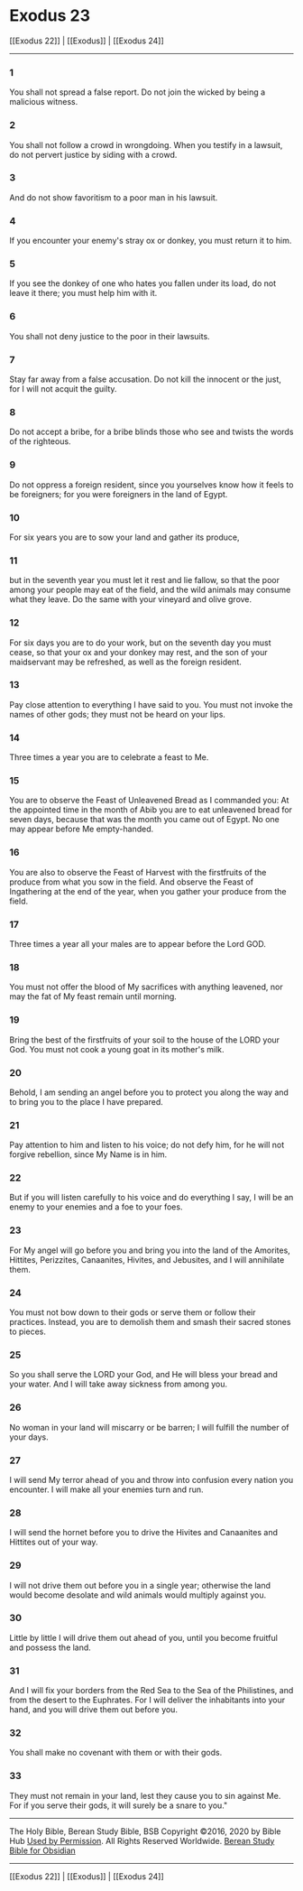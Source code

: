 # Exodus 23

[[Exodus 22]] | [[Exodus]] | [[Exodus 24]]

---

### 1
You shall not spread a false report. Do not join the wicked by being a malicious witness.

### 2
You shall not follow a crowd in wrongdoing. When you testify in a lawsuit, do not pervert justice by siding with a crowd.

### 3
And do not show favoritism to a poor man in his lawsuit.

### 4
If you encounter your enemy's stray ox or donkey, you must return it to him.

### 5
If you see the donkey of one who hates you fallen under its load, do not leave it there; you must help him with it.

### 6
You shall not deny justice to the poor in their lawsuits.

### 7
Stay far away from a false accusation. Do not kill the innocent or the just, for I will not acquit the guilty.

### 8
Do not accept a bribe, for a bribe blinds those who see and twists the words of the righteous.

### 9
Do not oppress a foreign resident, since you yourselves know how it feels to be foreigners; for you were foreigners in the land of Egypt.

### 10
For six years you are to sow your land and gather its produce,

### 11
but in the seventh year you must let it rest and lie fallow, so that the poor among your people may eat of the field, and the wild animals may consume what they leave. Do the same with your vineyard and olive grove.

### 12
For six days you are to do your work, but on the seventh day you must cease, so that your ox and your donkey may rest, and the son of your maidservant may be refreshed, as well as the foreign resident.

### 13
Pay close attention to everything I have said to you. You must not invoke the names of other gods; they must not be heard on your lips.

### 14
Three times a year you are to celebrate a feast to Me.

### 15
You are to observe the Feast of Unleavened Bread as I commanded you: At the appointed time in the month of Abib you are to eat unleavened bread for seven days, because that was the month you came out of Egypt. No one may appear before Me empty-handed.

### 16
You are also to observe the Feast of Harvest with the firstfruits of the produce from what you sow in the field. And observe the Feast of Ingathering at the end of the year, when you gather your produce from the field.

### 17
Three times a year all your males are to appear before the Lord GOD.

### 18
You must not offer the blood of My sacrifices with anything leavened, nor may the fat of My feast remain until morning.

### 19
Bring the best of the firstfruits of your soil to the house of the LORD your God. You must not cook a young goat in its mother's milk.

### 20
Behold, I am sending an angel before you to protect you along the way and to bring you to the place I have prepared.

### 21
Pay attention to him and listen to his voice; do not defy him, for he will not forgive rebellion, since My Name is in him.

### 22
But if you will listen carefully to his voice and do everything I say, I will be an enemy to your enemies and a foe to your foes.

### 23
For My angel will go before you and bring you into the land of the Amorites, Hittites, Perizzites, Canaanites, Hivites, and Jebusites, and I will annihilate them.

### 24
You must not bow down to their gods or serve them or follow their practices. Instead, you are to demolish them and smash their sacred stones to pieces.

### 25
So you shall serve the LORD your God, and He will bless your bread and your water. And I will take away sickness from among you.

### 26
No woman in your land will miscarry or be barren; I will fulfill the number of your days.

### 27
I will send My terror ahead of you and throw into confusion every nation you encounter. I will make all your enemies turn and run.

### 28
I will send the hornet before you to drive the Hivites and Canaanites and Hittites out of your way.

### 29
I will not drive them out before you in a single year; otherwise the land would become desolate and wild animals would multiply against you.

### 30
Little by little I will drive them out ahead of you, until you become fruitful and possess the land.

### 31
And I will fix your borders from the Red Sea to the Sea of the Philistines, and from the desert to the Euphrates. For I will deliver the inhabitants into your hand, and you will drive them out before you.

### 32
You shall make no covenant with them or with their gods.

### 33
They must not remain in your land, lest they cause you to sin against Me. For if you serve their gods, it will surely be a snare to you."

---

The Holy Bible, Berean Study Bible, BSB
Copyright ©2016, 2020 by Bible Hub
[Used by Permission](https://berean.bible/terms.htm). All Rights Reserved Worldwide.
[Berean Study Bible for Obsidian](https://github.com/gapmiss/berean-study-bible-for-obsidian)

---

[[Exodus 22]] | [[Exodus]] | [[Exodus 24]]


